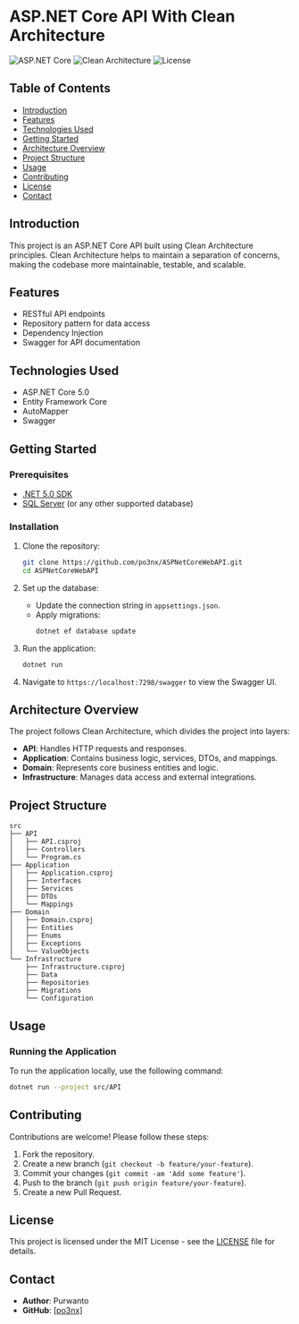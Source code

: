 # ASP.NET Core API With Clean Architecture

![ASP.NET Core](https://img.shields.io/badge/ASP.NET%20Core-5.0-blue)
![Clean Architecture](https://img.shields.io/badge/Clean%20Architecture-Implemented-brightgreen)
![License](https://img.shields.io/badge/License-MIT-orange)

## Table of Contents

- [Introduction](#introduction)
- [Features](#features)
- [Technologies Used](#technologies-used)
- [Getting Started](#getting-started)
- [Architecture Overview](#architecture-overview)
- [Project Structure](#project-structure)
- [Usage](#usage)
- [Contributing](#contributing)
- [License](#license)
- [Contact](#contact)

## Introduction

This project is an ASP.NET Core API built using Clean Architecture principles. Clean Architecture helps to maintain a separation of concerns, making the codebase more maintainable, testable, and scalable.

## Features

- RESTful API endpoints
- Repository pattern for data access
- Dependency Injection
- Swagger for API documentation

## Technologies Used

- ASP.NET Core 5.0
- Entity Framework Core
- AutoMapper
- Swagger

## Getting Started

### Prerequisites

- [.NET 5.0 SDK](https://dotnet.microsoft.com/download/dotnet/5.0)
- [SQL Server](https://www.microsoft.com/en-us/sql-server/sql-server-downloads) (or any other supported database)

### Installation

1. Clone the repository:
    ```sh
    git clone https://github.com/po3nx/ASPNetCoreWebAPI.git
    cd ASPNetCoreWebAPI
    ```

2. Set up the database:
   - Update the connection string in `appsettings.json`.
   - Apply migrations:
     ```sh
     dotnet ef database update
     ```

3. Run the application:
    ```sh
    dotnet run
    ```

4. Navigate to `https://localhost:7298/swagger` to view the Swagger UI.

## Architecture Overview

The project follows Clean Architecture, which divides the project into layers:

- **API**: Handles HTTP requests and responses.
- **Application**: Contains business logic, services, DTOs, and mappings.
- **Domain**: Represents core business entities and logic.
- **Infrastructure**: Manages data access and external integrations.

## Project Structure

```
src
├── API
│   ├── API.csproj
│   ├── Controllers
│   └── Program.cs
├── Application
│   ├── Application.csproj
│   ├── Interfaces
│   ├── Services
│   ├── DTOs
│   └── Mappings
├── Domain
│   ├── Domain.csproj
│   ├── Entities
│   ├── Enums
│   ├── Exceptions
│   └── ValueObjects
└── Infrastructure
    ├── Infrastructure.csproj
    ├── Data
    ├── Repositories
    ├── Migrations
    └── Configuration

```

## Usage

### Running the Application

To run the application locally, use the following command:

```sh
dotnet run --project src/API
```



## Contributing

Contributions are welcome! Please follow these steps:

1. Fork the repository.
2. Create a new branch (`git checkout -b feature/your-feature`).
3. Commit your changes (`git commit -am 'Add some feature'`).
4. Push to the branch (`git push origin feature/your-feature`).
5. Create a new Pull Request.

## License

This project is licensed under the MIT License - see the [LICENSE](LICENSE) file for details.

## Contact

- **Author**: Purwanto
- **GitHub**: [[po3nx]](https://github.com/po3nx)